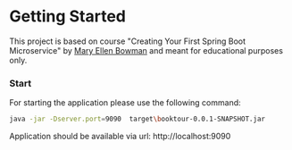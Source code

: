 # Getting Started

This project is based on course "Creating Your First Spring Boot Microservice" by [Mary Ellen Bowman](https://www.linkedin.com/learning/instructors/mary-ellen-bowman?u=2113185) and meant for educational purposes only.

### Start
For starting the application please use the following command: 

```bash
java -jar -Dserver.port=9090  target\booktour-0.0.1-SNAPSHOT.jar
``` 
Application should be available via url: http://localhost:9090 


